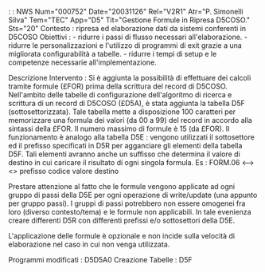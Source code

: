  :  : NWS Num="000752" Date="20031126" Rel="V2R1" Atr="P. Simonelli Silva" Tem="TEC" App="D5" Tit="Gestione Formule in Ripresa D5COSO." Sts="20"
Contesto :     ripresa ed elaborazione dati da sistemi conferenti in D5COSO 
Obiettivi :  - ridurre i passi di flusso necessari all'elaborazione.
           - ridurre le personalizzazioni e l'utilizzo di programmi di exit              grazie a una migliorata configurabilità a tabelle.
           - ridurre i tempi di setup e le competenze necessarie all'implementazione.

Descrizione Intervento : 
Si è aggiunta la possibilità di effettuare dei calcoli tramite formule (£FOR) prima della scrittura del record di D5COSO.
Nell'ambito delle tabelle di configurazione dell'algoritmo di ricerca e scrittura di un record di D5COSO (£D5A), è stata aggiunta la tabella D5F (sottosettorizzata).
Tale tabella mette a disposizione 100 caratteri per memorizzare
una formula dei valori (da 00 a 99) del record in accordo alla sintassi della £FOR.
Il numero massimo di formule è 15 (da £FOR).
Il funzionamento è analogo alla tabella D5E : 
vengono utilizzati il sottosettore ed il prefisso specificati in D5R
per agganciare gli elementi della tabella D5F. Tali elementi avranno
anche un suffisso che determina il valore di destino in cui caricare
il risultato di ogni singola formula. Es :  FORM.06
                                          <--> <>
                                      prefisso codice valore destino

Prestare attenzione al fatto che le formule vengono applicate ad ogni
gruppo di passi della D5E per ogni operazione di write/update
(una appunto per gruppo passi).
I gruppi di passi potrebbero non essere omogenei fra loro (diverso contesto/tema) e le formule non applicabili.
In tale evenienza creare differenti D5R con differenti prefissi e/o sottosettori della D5E.

L'applicazione delle formule è opzionale e non incide sulla velocità
di elaborazione nel caso in cui non venga utilizzata.

Programmi modificati :  D5D5A0
Creazione Tabelle    :  D5F

